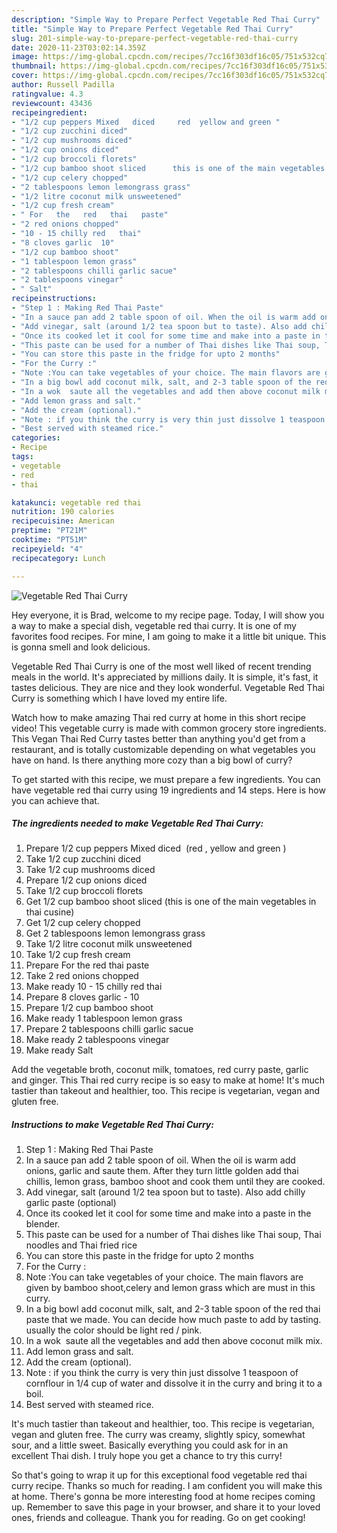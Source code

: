```yaml
---
description: "Simple Way to Prepare Perfect Vegetable Red Thai Curry"
title: "Simple Way to Prepare Perfect Vegetable Red Thai Curry"
slug: 201-simple-way-to-prepare-perfect-vegetable-red-thai-curry
date: 2020-11-23T03:02:14.359Z
image: https://img-global.cpcdn.com/recipes/7cc16f303df16c05/751x532cq70/vegetable-red-thai-curry-recipe-main-photo.jpg
thumbnail: https://img-global.cpcdn.com/recipes/7cc16f303df16c05/751x532cq70/vegetable-red-thai-curry-recipe-main-photo.jpg
cover: https://img-global.cpcdn.com/recipes/7cc16f303df16c05/751x532cq70/vegetable-red-thai-curry-recipe-main-photo.jpg
author: Russell Padilla
ratingvalue: 4.3
reviewcount: 43436
recipeingredient:
- "1/2 cup peppers Mixed   diced     red  yellow and green "
- "1/2 cup zucchini diced"
- "1/2 cup mushrooms diced"
- "1/2 cup onions diced"
- "1/2 cup broccoli florets"
- "1/2 cup bamboo shoot sliced      this is one of the main vegetables in thai cusine"
- "1/2 cup celery chopped"
- "2 tablespoons lemon lemongrass grass"
- "1/2 litre coconut milk unsweetened"
- "1/2 cup fresh cream"
- " For   the   red   thai   paste"
- "2 red onions chopped"
- "10 - 15 chilly red   thai"
- "8 cloves garlic  10"
- "1/2 cup bamboo shoot"
- "1 tablespoon lemon grass"
- "2 tablespoons chilli garlic sacue"
- "2 tablespoons vinegar"
- " Salt"
recipeinstructions:
- "Step 1 : Making Red Thai Paste"
- "In a sauce pan add 2 table spoon of oil. When the oil is warm add onions, garlic and saute them. After they turn little golden add thai chillis, lemon grass, bamboo shoot and cook them until they are cooked."
- "Add vinegar, salt (around 1/2 tea spoon but to taste). Also add chilly garlic paste (optional)"
- "Once its cooked let it cool for some time and make into a paste in the blender."
- "This paste can be used for a number of Thai dishes like Thai soup, Thai noodles and Thai fried rice"
- "You can store this paste in the fridge for upto 2 months"
- "For the Curry :"
- "Note :You can take vegetables of your choice. The main flavors are given by bamboo shoot,celery and lemon grass which are must in this curry."
- "In a big bowl add coconut milk, salt, and 2-3 table spoon of the red thai paste that we made. You can decide how much paste to add by tasting. usually the color should be light red / pink."
- "In a wok  saute all the vegetables and add then above coconut milk mix."
- "Add lemon grass and salt."
- "Add the cream (optional)."
- "Note : if you think the curry is very thin just dissolve 1 teaspoon of cornflour in 1/4 cup of water and dissolve it in the curry and bring it to a boil."
- "Best served with steamed rice."
categories:
- Recipe
tags:
- vegetable
- red
- thai

katakunci: vegetable red thai 
nutrition: 190 calories
recipecuisine: American
preptime: "PT21M"
cooktime: "PT51M"
recipeyield: "4"
recipecategory: Lunch

---
```



![Vegetable Red Thai Curry](https://img-global.cpcdn.com/recipes/7cc16f303df16c05/751x532cq70/vegetable-red-thai-curry-recipe-main-photo.jpg)

Hey everyone, it is Brad, welcome to my recipe page. Today, I will show you a way to make a special dish, vegetable red thai curry. It is one of my favorites food recipes. For mine, I am going to make it a little bit unique. This is gonna smell and look delicious.

Vegetable Red Thai Curry is one of the most well liked of recent trending meals in the world. It's appreciated by millions daily. It is simple, it's fast, it tastes delicious. They are nice and they look wonderful. Vegetable Red Thai Curry is something which I have loved my entire life.

Watch how to make amazing Thai red curry at home in this short recipe video! This vegetable curry is made with common grocery store ingredients. This Vegan Thai Red Curry tastes better than anything you&#39;d get from a restaurant, and is totally customizable depending on what vegetables you have on hand. Is there anything more cozy than a big bowl of curry?


To get started with this recipe, we must prepare a few ingredients. You can have vegetable red thai curry using 19 ingredients and 14 steps. Here is how you can achieve that.

<!--inarticleads1-->

##### The ingredients needed to make Vegetable Red Thai Curry:

1. Prepare 1/2 cup peppers Mixed   diced     (red , yellow and green )
1. Take 1/2 cup zucchini diced
1. Take 1/2 cup mushrooms diced
1. Prepare 1/2 cup onions diced
1. Take 1/2 cup broccoli florets
1. Get 1/2 cup bamboo shoot sliced      (this is one of the main vegetables in thai cusine)
1. Get 1/2 cup celery chopped
1. Get 2 tablespoons lemon lemongrass grass
1. Take 1/2 litre coconut milk unsweetened
1. Take 1/2 cup fresh cream
1. Prepare  For   the   red   thai   paste
1. Take 2 red onions chopped
1. Make ready 10 - 15 chilly red   thai
1. Prepare 8 cloves garlic - 10
1. Prepare 1/2 cup bamboo shoot
1. Make ready 1 tablespoon lemon grass
1. Prepare 2 tablespoons chilli garlic sacue
1. Make ready 2 tablespoons vinegar
1. Make ready  Salt


Add the vegetable broth, coconut milk, tomatoes, red curry paste, garlic and ginger. This Thai red curry recipe is so easy to make at home! It&#39;s much tastier than takeout and healthier, too. This recipe is vegetarian, vegan and gluten free. 

<!--inarticleads2-->

##### Instructions to make Vegetable Red Thai Curry:

1. Step 1 : Making Red Thai Paste
1. In a sauce pan add 2 table spoon of oil. When the oil is warm add onions, garlic and saute them. After they turn little golden add thai chillis, lemon grass, bamboo shoot and cook them until they are cooked.
1. Add vinegar, salt (around 1/2 tea spoon but to taste). Also add chilly garlic paste (optional)
1. Once its cooked let it cool for some time and make into a paste in the blender.
1. This paste can be used for a number of Thai dishes like Thai soup, Thai noodles and Thai fried rice
1. You can store this paste in the fridge for upto 2 months
1. For the Curry :
1. Note :You can take vegetables of your choice. The main flavors are given by bamboo shoot,celery and lemon grass which are must in this curry.
1. In a big bowl add coconut milk, salt, and 2-3 table spoon of the red thai paste that we made. You can decide how much paste to add by tasting. usually the color should be light red / pink.
1. In a wok  saute all the vegetables and add then above coconut milk mix.
1. Add lemon grass and salt.
1. Add the cream (optional).
1. Note : if you think the curry is very thin just dissolve 1 teaspoon of cornflour in 1/4 cup of water and dissolve it in the curry and bring it to a boil.
1. Best served with steamed rice.


It&#39;s much tastier than takeout and healthier, too. This recipe is vegetarian, vegan and gluten free. The curry was creamy, slightly spicy, somewhat sour, and a little sweet. Basically everything you could ask for in an excellent Thai dish. I truly hope you get a chance to try this curry! 

So that's going to wrap it up for this exceptional food vegetable red thai curry recipe. Thanks so much for reading. I am confident you will make this at home. There's gonna be more interesting food at home recipes coming up. Remember to save this page in your browser, and share it to your loved ones, friends and colleague. Thank you for reading. Go on get cooking!
